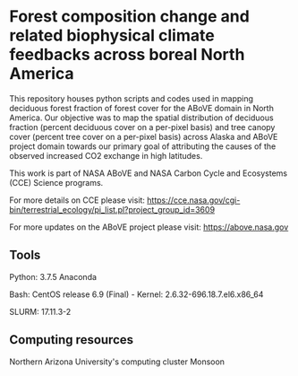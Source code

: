 # Forest composition change and related biophysical climate feedbacks across boreal North America


This repository houses python scripts and codes used in mapping deciduous forest fraction of forest cover for the ABoVE domain in North America. Our objective was to map the spatial distribution of deciduous fraction (percent deciduous cover on a per-pixel basis) and tree canopy cover (percent tree cover on a per-pixel basis)  across Alaska and ABoVE project domain towards our primary goal of attributing the causes of the observed increased CO2 exchange in high latitudes.


This work is part of NASA ABoVE and NASA Carbon Cycle and Ecosystems (CCE) Science programs.

For more details on CCE please visit: https://cce.nasa.gov/cgi-bin/terrestrial_ecology/pi_list.pl?project_group_id=3609

For more updates on the ABoVE project please visit: https://above.nasa.gov


## Tools

Python: 3.7.5 Anaconda

Bash: CentOS release 6.9 (Final) - Kernel: 2.6.32-696.18.7.el6.x86_64

SLURM: 17.11.3-2


## Computing resources

Northern Arizona University's computing cluster Monsoon


